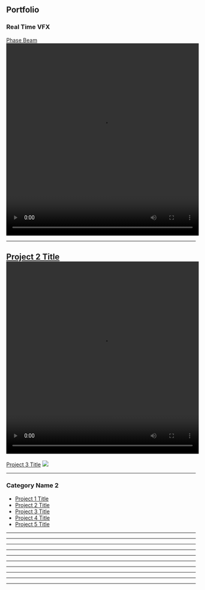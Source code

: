 ## Portfolio

### Real Time VFX

[Phase Beam](/sample_page)
<video width="512" height="512" controls>
<source src="videos/PhaseBeam_zoom.mp4" type="video/mp4"/>

---
[Project 2 Title](/pdf/sample_presentation.pdf)
<video width="512" height="512" controls>
<source src="videos/PhaseBeam_zoom.mp4" type="video/mp4"/>
---
[Project 3 Title](http://example.com/)
<img src="images/dummy_thumbnail.jpg?raw=true"/>

---
### Category Name 2

  
- [Project 1 Title](http://example.com/)
- [Project 2 Title](http://example.com/)
- [Project 3 Title](http://example.com/)
- [Project 4 Title](http://example.com/)
- [Project 5 Title](http://example.com/)

---
---
---
---
---
---
---
---
---
---


<p style="background-image: url('corto.jpg')">
<!-- Remove above link if you don't want to attibute -->
